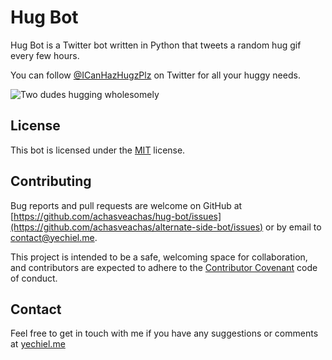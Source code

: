 # Hug Bot

Hug Bot is a Twitter bot written in Python that tweets a random hug gif every few hours.

You can follow [@ICanHazHugzPlz](https://twitter.com/ICanHazHugzPlz) on Twitter for all your huggy needs.

![Two dudes hugging wholesomely](https://media1.giphy.com/media/xT1XGQve0LxCblDLr2/giphy.gif)

## License

This bot is licensed under the [MIT](/LICENSE) license.

## Contributing

Bug reports and pull requests are welcome on GitHub at [https://github.com/achasveachas/hug-bot/issues](https://github.com/achasveachas/alternate-side-bot/issues) or by email to [contact@yechiel.me](mailto:contact@yechiel.me).

This project is intended to be a safe, welcoming space for collaboration, and contributors are expected to adhere to the [Contributor Covenant](http://contributor-covenant.org/) code of conduct.

## Contact

Feel free to get in touch with me if you have any suggestions or comments at [yechiel.me](http://yechiel.me)
